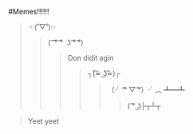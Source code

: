 #Memes!!!!!!
>☜(˚▽˚)☞ 
>>( ͡ ͡° ͡°  ʖ ͡° ͡°)
>>>Don didit agin
>>>>┐(͠≖ ͜ʖ͠≖)┌
>>>>>（╯ ͡°  ▽ ͡°）╯︵ ┻━┻
>>>>>>( ͡° ͜ʖ├┬┴┬

>Yeet yeet

